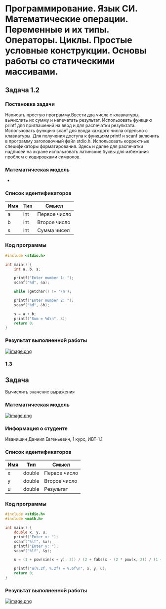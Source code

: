 # Программирование. Язык СИ. Математические операции. Переменные и их типы. Операторы. Циклы. Простые условные конструкции. Основы работы со статическими массивами.
## Задача 1.2
### Постановка задачи
Написать простую программу.Ввести два числа с клавиатуры, вычислить их сумму и напечатать результат. Использовать функцию printf для приглашений на ввод и для распечатки результата. Использовать функцию scanf для ввода каждого числа отдельно с клавиатуры. Для получения доступа к функциям printf и scanf включить в программу заголовочный файл stdio.h. Использовать корректные спецификаторы форматирования. Здесь и далее для распечатки надписей на экране использовать латинские буквы для избежания проблем с кодировками символов.
### Математическая модель
-
### Список идентификаторов  
| Имя  | Тип | Смысл |
| --- | --- | --- |
| a  | int  |  Первое число |
| b  | int  |  Второе число |
| s  | int  |  Сумма чисел |  

### Код программы
```C
#include <stdio.h>

int main() {
	int a, b, s;

	printf("Enter number 1: ");
	scanf("%d", &a);

	while (getchar() != '\n');

	printf("Enter number 2: ");
	scanf("%d", &b);

	s = a + b;
	printf("Sum = %d\n", s);
	return 0;
}
```
### Результат выполненной работы  
[![image.png](https://i.postimg.cc/d0n44MH9/image.png)](https://postimg.cc/LqYt8WMq)

### 1.3  
## Задача  
Вычислить значение выражения
### Математическая модель
[![image.png](https://i.postimg.cc/w3KV79M9/image.png)](https://postimg.cc/Pv4Z7s17)

### Информация о студенте  
Иванишин Даниил Евгеньевич, 1 курс, ИВТ-1.1  
### Список идентификаторов  
| Имя  | Тип | Смысл |
| --- | --- | --- |
| x  | double  |  Первое число |
| y  | double  |  Второе число |
| u  | double  |  Результат    |  
  
### Код программы
```C
#include <stdio.h>
#include <math.h>

int main() {
	double x, y, u;
	printf("Enter x: ");
	scanf("%lf", &x);
	printf("Enter y: ");
	scanf("%lf", &y);

	u = (1 + pow(sin(x + y), 2)) / (2 + fabs(x - (2 * pow(x, 2)) / (1 + fabs(sin(x + y)))));

	printf("u(%.2f, %.2f) = %.6f\n", x, y, u);
	return 0;
}
```
### Результат выполненной работы  
[![image.png](https://i.postimg.cc/4NCqKgrK/image.png)](https://postimg.cc/RqRX8jC9)
